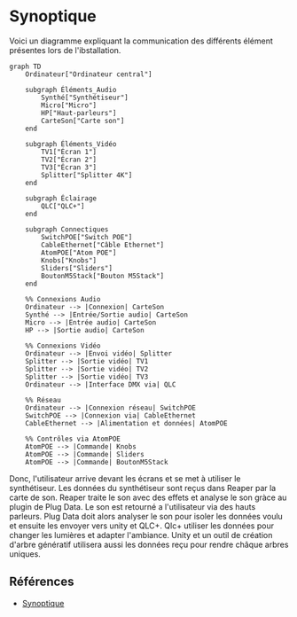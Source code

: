# Synoptique

Voici un diagramme expliquant la communication des différents élément présentes lors de l'ibstallation.

````mermaid
graph TD
    Ordinateur["Ordinateur central"]
    
    subgraph Éléments_Audio
        Synthé["Synthétiseur"]
        Micro["Micro"]
        HP["Haut-parleurs"]
        CarteSon["Carte son"]
    end
    
    subgraph Éléments_Vidéo
        TV1["Écran 1"]
        TV2["Écran 2"]
        TV3["Écran 3"]
        Splitter["Splitter 4K"]
    end
    
    subgraph Éclairage
        QLC["QLC+"]
    end
    
    subgraph Connectiques
        SwitchPOE["Switch POE"]
        CableEthernet["Câble Ethernet"]
        AtomPOE["Atom POE"]
        Knobs["Knobs"]
        Sliders["Sliders"]
        BoutonM5Stack["Bouton M5Stack"]
    end
    
    %% Connexions Audio
    Ordinateur --> |Connexion| CarteSon
    Synthé --> |Entrée/Sortie audio| CarteSon
    Micro --> |Entrée audio| CarteSon
    HP --> |Sortie audio| CarteSon

    %% Connexions Vidéo
    Ordinateur --> |Envoi vidéo| Splitter
    Splitter --> |Sortie vidéo| TV1
    Splitter --> |Sortie vidéo| TV2
    Splitter --> |Sortie vidéo| TV3
    Ordinateur --> |Interface DMX via| QLC
    
    %% Réseau
    Ordinateur --> |Connexion réseau| SwitchPOE
    SwitchPOE --> |Connexion via| CableEthernet
    CableEthernet --> |Alimentation et données| AtomPOE

    %% Contrôles via AtomPOE
    AtomPOE --> |Commande| Knobs
    AtomPOE --> |Commande| Sliders
    AtomPOE --> |Commande| BoutonM5Stack
````

Donc, l'utilisateur arrive devant les écrans et se met à utiliser le synthétiseur. Les données du synthétiseur sont reçus dans Reaper par la carte de son. Reaper traite le son avec des effets et analyse le son gràce au plugin de Plug Data. Le son est retourné a l'utilisateur via des hauts parleurs. Plug Data doit alors analyser le son pour isoler les données voulu et ensuite les envoyer vers unity et QLC+. Qlc+ utiliser les données pour changer les lumières et adapter l'ambiance. Unity et un outil de création d'arbre génératif utilisera aussi les données reçu pour rendre châque arbres uniques. 

## Références

* [Synoptique](https://tim-montmorency.com/582523-gestion/#/contenus/3_planification/10_synoptique/)

